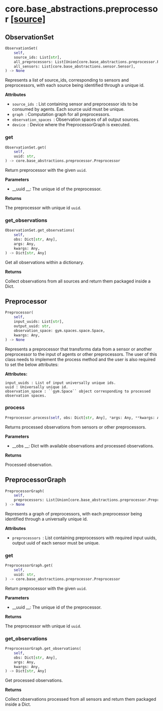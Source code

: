 # core.base_abstractions.preprocessor [[source]](https://github.com/allenai/allenact/tree/master/core/base_abstractions/preprocessor.py)

## ObservationSet
```python
ObservationSet(
    self,
    source_ids: List[str],
    all_preprocessors: List[Union[core.base_abstractions.preprocessor.Preprocessor, utils.experiment_utils.Builder[core.base_abstractions.preprocessor.Preprocessor]]],
    all_sensors: List[core.base_abstractions.sensor.Sensor],
) -> None
```
Represents a list of source_ids, corresponding to sensors and
preprocessors, with each source being identified through a unique id.

__Attributes__


- `source_ids `: List containing sensor and preprocessor ids to be consumed by agents. Each source uuid must be unique.
- `graph `: Computation graph for all preprocessors.
- `observation_spaces `: Observation spaces of all output sources.
- `device `: Device where the PreprocessorGraph is executed.

### get
```python
ObservationSet.get(
    self,
    uuid: str,
) -> core.base_abstractions.preprocessor.Preprocessor
```
Return preprocessor with the given `uuid`.

__Parameters__


- __uuid __: The unique id of the preprocessor.

__Returns__


The preprocessor with unique id `uuid`.

### get_observations
```python
ObservationSet.get_observations(
    self,
    obs: Dict[str, Any],
    args: Any,
    kwargs: Any,
) -> Dict[str, Any]
```
Get all observations within a dictionary.

__Returns__


Collect observations from all sources and return them packaged inside a Dict.

## Preprocessor
```python
Preprocessor(
    self,
    input_uuids: List[str],
    output_uuid: str,
    observation_space: gym.spaces.space.Space,
    kwargs: Any,
) -> None
```
Represents a preprocessor that transforms data from a sensor or another
preprocessor to the input of agents or other preprocessors. The user of
this class needs to implement the process method and the user is also
required to set the below attributes:

__Attributes:__

    input_uuids : List of input universally unique ids.
    uuid : Universally unique id.
    observation_space : ``gym.Space`` object corresponding to processed observation spaces.

### process
```python
Preprocessor.process(self, obs: Dict[str, Any], *args: Any, **kwargs: Any) -> Any
```
Returns processed observations from sensors or other preprocessors.

__Parameters__


- __obs __: Dict with available observations and processed observations.

__Returns__


Processed observation.

## PreprocessorGraph
```python
PreprocessorGraph(
    self,
    preprocessors: List[Union[core.base_abstractions.preprocessor.Preprocessor, utils.experiment_utils.Builder[core.base_abstractions.preprocessor.Preprocessor]]],
) -> None
```
Represents a graph of preprocessors, with each preprocessor being
identified through a universally unique id.

__Attributes__


- `preprocessors `: List containing preprocessors with required input uuids, output uuid of each
    sensor must be unique.

### get
```python
PreprocessorGraph.get(
    self,
    uuid: str,
) -> core.base_abstractions.preprocessor.Preprocessor
```
Return preprocessor with the given `uuid`.

__Parameters__


- __uuid __: The unique id of the preprocessor.

__Returns__


The preprocessor with unique id `uuid`.

### get_observations
```python
PreprocessorGraph.get_observations(
    self,
    obs: Dict[str, Any],
    args: Any,
    kwargs: Any,
) -> Dict[str, Any]
```
Get processed observations.

__Returns__


Collect observations processed from all sensors and return them packaged inside a Dict.

